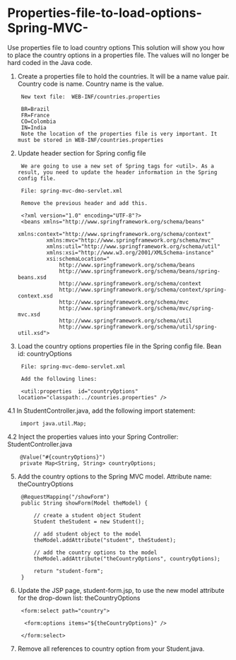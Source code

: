 # Properties-file-to-load-options-Spring-MVC-

Use properties file to load country options
This solution will show you how to place the country options in a properties file. The values will no longer be hard coded in the Java code.

1. Create a properties file to hold the countries. It will be a name value pair.  Country code is name. Country name is the value.

        New text file:  WEB-INF/countries.properties

        BR=Brazil 
        FR=France 
        CO=Colombia 
        IN=India
        Note the location of the properties file is very important. It must be stored in WEB-INF/countries.properties

2. Update header section for Spring config file

        We are going to use a new set of Spring tags for <util>. As a result, you need to update the header information in the Spring config file.

        File: spring-mvc-dmo-servlet.xml

        Remove the previous header and add this.

        <?xml version="1.0" encoding="UTF-8"?>
        <beans xmlns="http://www.springframework.org/schema/beans" 
                xmlns:context="http://www.springframework.org/schema/context" 
                xmlns:mvc="http://www.springframework.org/schema/mvc" 
                xmlns:util="http://www.springframework.org/schema/util" 
                xmlns:xsi="http://www.w3.org/2001/XMLSchema-instance" 
                xsi:schemaLocation="
                    http://www.springframework.org/schema/beans     
                    http://www.springframework.org/schema/beans/spring-beans.xsd     
                    http://www.springframework.org/schema/context     
                    http://www.springframework.org/schema/context/spring-context.xsd     
                    http://www.springframework.org/schema/mvc         
                    http://www.springframework.org/schema/mvc/spring-mvc.xsd 
                    http://www.springframework.org/schema/util     
                    http://www.springframework.org/schema/util/spring-util.xsd">
3. Load the country options properties file in the Spring config file. Bean id: countryOptions

        File: spring-mvc-demo-servlet.xml

        Add the following lines:

        <util:properties  id="countryOptions" location="classpath:../countries.properties" /> 

4.1 In StudentController.java, add the following import statement:

        import java.util.Map;
4.2 Inject the properties values into your Spring Controller: StudentController.java

        @Value("#{countryOptions}") 
        private Map<String, String> countryOptions;
5. Add the country options to the Spring MVC model. Attribute name: theCountryOptions

        @RequestMapping("/showForm") 
        public String showForm(Model theModel) { 

            // create a student object Student 
            Student theStudent = new Student();

            // add student object to the model 
            theModel.addAttribute("student", theStudent); 

            // add the country options to the model 
            theModel.addAttribute("theCountryOptions", countryOptions); 

            return "student-form"; 
        }
6. Update the JSP page, student-form.jsp, to use the new model attribute for the drop-down list: theCountryOptions

        <form:select path="country"> 

         <form:options items="${theCountryOptions}" />

        </form:select>

7. Remove all references to country option from your Student.java.  
